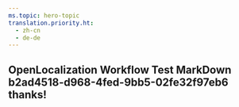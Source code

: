 ```yaml
---
ms.topic: hero-topic
translation.priority.ht: 
  - zh-cn
  - de-de
---
```

## OpenLocalization Workflow Test MarkDown b2ad4518-d968-4fed-9bb5-02fe32f97eb6 thanks!
